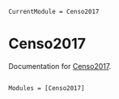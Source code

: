 ```@meta
CurrentModule = Censo2017
```

# Censo2017

Documentation for [Censo2017](https://github.com/agucova/Censo2017.jl).

```@index
```

```@autodocs
Modules = [Censo2017]
```
